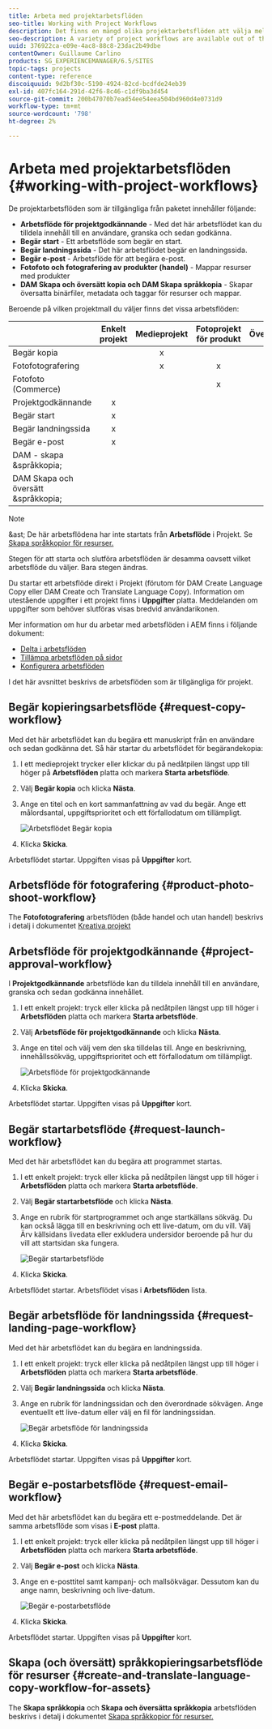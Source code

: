 ```yaml
---
title: Arbeta med projektarbetsflöden
seo-title: Working with Project Workflows
description: Det finns en mängd olika projektarbetsflöden att välja mellan.
seo-description: A variety of project workflows are available out of the box.
uuid: 376922ca-e09e-4ac8-88c8-23dac2b49dbe
contentOwner: Guillaume Carlino
products: SG_EXPERIENCEMANAGER/6.5/SITES
topic-tags: projects
content-type: reference
discoiquuid: 9d2bf30c-5190-4924-82cd-bcdfde24eb39
exl-id: 407fc164-291d-42f6-8c46-c1df9ba3d454
source-git-commit: 200b47070b7ead54ee54eea504bd960d4e0731d9
workflow-type: tm+mt
source-wordcount: '798'
ht-degree: 2%

---
```



# Arbeta med projektarbetsflöden {#working-with-project-workflows}

De projektarbetsflöden som är tillgängliga från paketet innehåller följande:

* **Arbetsflöde för projektgodkännande** - Med det här arbetsflödet kan du tilldela innehåll till en användare, granska och sedan godkänna.
* **Begär start** - Ett arbetsflöde som begär en start.
* **Begär landningssida** - Det här arbetsflödet begär en landningssida.
* **Begär e-post** - Arbetsflöde för att begära e-post.
* **Fotofoto och fotografering av produkter (handel)** - Mappar resurser med produkter
* **DAM Skapa och översätt kopia och DAM Skapa språkkopia** - Skapar översatta binärfiler, metadata och taggar för resurser och mappar.

Beroende på vilken projektmall du väljer finns det vissa arbetsflöden:

|  | **Enkelt projekt** | **Medieprojekt** | **Fotoprojekt för produkt** | **Översättningsprojekt** |
|---|:-:|:-:|:-:|:-:|
| Begär kopia |  | x |  |  |
| Fotofotografering |  | x | x |  |
| Fotofoto (Commerce) |  |  | x |  |
| Projektgodkännande | x |  |  |  |
| Begär start | x |  |  |  |
| Begär landningssida | x |  |  |  |
| Begär e-post | x |  |  |  |
| DAM - skapa &amp;språkkopia; |  |  |  | x |
| DAM Skapa och översätt &amp;språkkopia; |  |  |  | x |

>[!NOTE]
>
>&amp;ast; De här arbetsflödena har inte startats från **Arbetsflöde** i Projekt. Se [Skapa språkkopior för resurser.](/help/sites-administering/tc-manage.md)

Stegen för att starta och slutföra arbetsflöden är desamma oavsett vilket arbetsflöde du väljer. Bara stegen ändras.

Du startar ett arbetsflöde direkt i Projekt (förutom för DAM Create Language Copy eller DAM Create och Translate Language Copy). Information om utestående uppgifter i ett projekt finns i **Uppgifter** platta. Meddelanden om uppgifter som behöver slutföras visas bredvid användarikonen.

Mer information om hur du arbetar med arbetsflöden i AEM finns i följande dokument:

* [Delta i arbetsflöden](/help/sites-authoring/workflows-participating.md)
* [Tillämpa arbetsflöden på sidor](/help/sites-authoring/workflows-applying.md)
* [Konfigurera arbetsflöden](/help/sites-administering/workflows.md)

I det här avsnittet beskrivs de arbetsflöden som är tillgängliga för projekt.

## Begär kopieringsarbetsflöde {#request-copy-workflow}

Med det här arbetsflödet kan du begära ett manuskript från en användare och sedan godkänna det. Så här startar du arbetsflödet för begärandekopia:

1. I ett medieprojekt trycker eller klickar du på nedåtpilen längst upp till höger på **Arbetsflöden** platta och markera **Starta arbetsflöde**.
1. Välj **Begär kopia** och klicka **Nästa**.
1. Ange en titel och en kort sammanfattning av vad du begär. Ange ett målordsantal, uppgiftsprioritet och ett förfallodatum om tillämpligt.

   ![Arbetsflödet Begär kopia](assets/project-request-copy-workflow.png)

1. Klicka **Skicka**.

Arbetsflödet startar. Uppgiften visas på **Uppgifter** kort.

## Arbetsflöde för fotografering {#product-photo-shoot-workflow}

The **Fotofotografering** arbetsflöden (både handel och utan handel) beskrivs i detalj i dokumentet [Kreativa projekt](/help/sites-authoring/managing-product-information.md)

## Arbetsflöde för projektgodkännande {#project-approval-workflow}

I **Projektgodkännande** arbetsflöde kan du tilldela innehåll till en användare, granska och sedan godkänna innehållet.

1. I ett enkelt projekt: tryck eller klicka på nedåtpilen längst upp till höger i **Arbetsflöden** platta och markera **Starta arbetsflöde**.
1. Välj **Arbetsflöde för projektgodkännande** och klicka **Nästa**.
1. Ange en titel och välj vem den ska tilldelas till. Ange en beskrivning, innehållssökväg, uppgiftsprioritet och ett förfallodatum om tillämpligt.

   ![Arbetsflöde för projektgodkännande](assets/project-approval-workflow.png)

1. Klicka **Skicka**.

Arbetsflödet startar. Uppgiften visas på **Uppgifter** kort.

## Begär startarbetsflöde {#request-launch-workflow}

Med det här arbetsflödet kan du begära att programmet startas.

1. I ett enkelt projekt: tryck eller klicka på nedåtpilen längst upp till höger i **Arbetsflöden** platta och markera **Starta arbetsflöde**.
1. Välj **Begär startarbetsflöde** och klicka **Nästa**.
1. Ange en rubrik för startprogrammet och ange startkällans sökväg. Du kan också lägga till en beskrivning och ett live-datum, om du vill. Välj Ärv källsidans livedata eller exkludera undersidor beroende på hur du vill att startsidan ska fungera.

   ![Begär startarbetsflöde](assets/project-request-launch-workflow.png)

1. Klicka **Skicka**.

Arbetsflödet startar. Arbetsflödet visas i **Arbetsflöden** lista.

## Begär arbetsflöde för landningssida {#request-landing-page-workflow}

Med det här arbetsflödet kan du begära en landningssida.

1. I ett enkelt projekt: tryck eller klicka på nedåtpilen längst upp till höger i **Arbetsflöden** platta och markera **Starta arbetsflöde**.
1. Välj **Begär landningssida** och klicka **Nästa**.
1. Ange en rubrik för landningssidan och den överordnade sökvägen. Ange eventuellt ett live-datum eller välj en fil för landningssidan.

   ![Begär arbetsflöde för landningssida](assets/project-request-landing-page-workflow.png)

1. Klicka **Skicka**.

Arbetsflödet startar. Uppgiften visas på **Uppgifter** kort.

## Begär e-postarbetsflöde {#request-email-workflow}

Med det här arbetsflödet kan du begära ett e-postmeddelande. Det är samma arbetsflöde som visas i **E-post** platta.

1. I ett enkelt projekt: tryck eller klicka på nedåtpilen längst upp till höger i **Arbetsflöden** platta och markera **Starta arbetsflöde**.
1. Välj **Begär e-post** och klicka **Nästa**.
1. Ange en e-posttitel samt kampanj- och mallsökvägar. Dessutom kan du ange namn, beskrivning och live-datum.

   ![Begär e-postarbetsflöde](assets/project-request-email-workflow.png)

1. Klicka **Skicka**.

Arbetsflödet startar. Uppgiften visas på **Uppgifter** kort.

## Skapa (och översätt) språkkopieringsarbetsflöde för resurser {#create-and-translate-language-copy-workflow-for-assets}

The **Skapa språkkopia** och **Skapa och översätta språkkopia** arbetsflöden beskrivs i detalj i dokumentet [Skapa språkkopior för resurser.](/help/assets/translation-projects.md)
